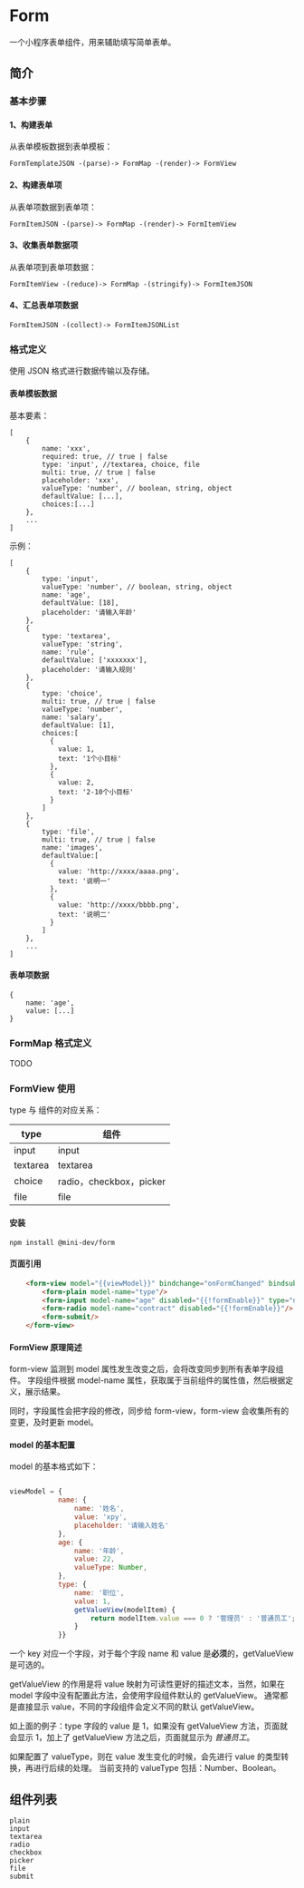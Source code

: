 # Form

一个小程序表单组件，用来辅助填写简单表单。

## 简介

### 基本步骤

#### 1、构建表单

从表单模板数据到表单模板：

    FormTemplateJSON -(parse)-> FormMap -(render)-> FormView

#### 2、构建表单项

从表单项数据到表单项：

    FormItemJSON -(parse)-> FormMap -(render)-> FormItemView

#### 3、收集表单数据项

从表单项到表单项数据：

    FormItemView -(reduce)-> FormMap -(stringify)-> FormItemJSON

#### 4、汇总表单项数据

    FormItemJSON -(collect)-> FormItemJSONList

### 格式定义

使用 JSON 格式进行数据传输以及存储。

#### 表单模板数据

基本要素：
```json5
[
    {
        name: 'xxx',
        required: true, // true | false
        type: 'input', //textarea, choice, file
        multi: true, // true | false
        placeholder: 'xxx',
        valueType: 'number', // boolean, string, object
        defaultValue: [...],
        choices:[...]
    },
    ...
]
```

示例：

```json5
[
    {
        type: 'input', 
        valueType: 'number', // boolean, string, object
        name: 'age',
        defaultValue: [18],
        placeholder: '请输入年龄'
    },
    {
        type: 'textarea', 
        valueType: 'string',
        name: 'rule',
        defaultValue: ['xxxxxxx'],
        placeholder: '请输入规则'
    },
    {
        type: 'choice', 
        multi: true, // true | false
        valueType: 'number', 
        name: 'salary',
        defaultValue: [1],
        choices:[
          {
            value: 1,
            text: '1个小目标'
          },
          {
            value: 2,
            text: '2-10个小目标'
          }
        ]
    },
    {
        type: 'file', 
        multi: true, // true | false
        name: 'images',
        defaultValue:[
          {
            value: 'http://xxxx/aaaa.png',
            text: '说明一'
          },
          {
            value: 'http://xxxx/bbbb.png',
            text: '说明二'
          }
        ]
    },
    ...
]
```

#### 表单项数据

```json5
{
    name: 'age',
    value: [...]
}
```

### FormMap 格式定义

TODO

### FormView 使用

type 与 组件的对应关系：

|  type   | 组件  |
|  ----  | ----  |
| input  | input |
| textarea  | textarea |
| choice  | radio，checkbox，picker |
| file  | file |


#### 安装

```shell script
npm install @mini-dev/form
```

#### 页面引用

```html
    <form-view model="{{viewModel}}" bindchange="onFormChanged" bindsubmit="onFormSubmit">
        <form-plain model-name="type"/>
        <form-input model-name="age" disabled="{{!formEnable}}" type="number"/>
        <form-radio model-name="contract" disabled="{{!formEnable}}"/>
        <form-submit/>
    </form-view>
```

#### FormView 原理简述

form-view 监测到 model 属性发生改变之后，会将改变同步到所有表单字段组件。
字段组件根据 model-name 属性，获取属于当前组件的属性值，然后根据定义，展示结果。

同时，字段属性会把字段的修改，同步给 form-view，form-view 会收集所有的变更，及时更新 model。

#### model 的基本配置

model 的基本格式如下：

```javascript

viewModel = {
            name: {
                name: '姓名',
                value: 'xpy',
                placeholder: '请输入姓名'
            },
            age: {
                name: '年龄',
                value: 22,
                valueType: Number,
            },
            type: {
                name: '职位',
                value: 1,
                getValueView(modelItem) {
                    return modelItem.value === 0 ? '管理员' : '普通员工';
                }
            }}
```

一个 key 对应一个字段，对于每个字段 name 和 value 是**必须**的，getValueView 是可选的。

getValueView 的作用是将 value 映射为可读性更好的描述文本，当然，如果在 model 字段中没有配置此方法，会使用字段组件默认的 getValueView。
通常都是直接显示 value，不同的字段组件会定义不同的默认 getValueView。

如上面的例子：type 字段的 value 是 1，如果没有 getValueView 方法，页面就会显示 1，加上了 getValueView 方法之后，页面就显示为 *普通员工*。

如果配置了 valueType，则在 value 发生变化的时候，会先进行 value 的类型转换，再进行后续的处理。
当前支持的 valueType 包括：Number、Boolean。

## 组件列表

    plain
    input
    textarea
    radio
    checkbox
    picker
    file
    submit
